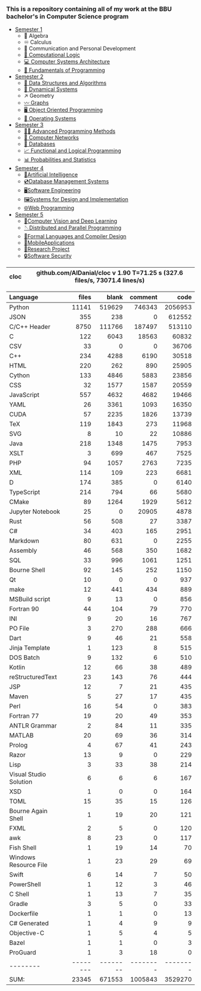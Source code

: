 ### This is a repository containing all of my work at the BBU bachelor's in Computer Science program

* [Semester 1](Semester1/)
    * 🔢 Algebra
    * ♾️ Calculus
    * 💬 Communication and Personal Development
    * [🔣 Computational Logic](Semester1/Computational%20Logic/)
    * [💻 Computer Systems Architecture](Semester1/Computer%20Systems%20Architecture/)
    * [🐍 Fundamentals of Programming](Semester1/Fundamentals%20of%20Programming/)
* [Semester 2](Semester2/)
    * [🌴 Data Structures and Algorithms](Semester2/Data%20Structures%20and%20Algorithms/)
    * [🔄 Dynamical Systems](Semester2/Dynamical%20Systems/)
    * ↗ Geometry
    * [〰️ Graphs](Semester2/Graphs/)
    * [🖥️ Object Oriented Programming](Semester2/Object%20Oriented%20Programming/)
    * [🐧 Operating Systems](Semester2/Operating%20Systems/)
* [Semester 3](Semester3/)
    * [👨‍💻️ Advanced Programming Methods](Semester3/Advanced%20Programming%20Methods/)
    * [📶 Computer Networks](Semester3/Computer%20Networks/)
    * [💾 Databases](Semester3/Databases/)
    * [📈 Functional and Logical Programming](Semester3/Functional%20and%20Logical%20Programming/)
    * [📊 Probabilities and Statistics](Semester3/Probabilities%20and%20Statistics/)
* [Semester 4](Semester4/)
    * [🤖Artificial Intelligence](Semester4/Artificial%20Intelligence/)
    * [💿Database Management Systems](Semester4/Database%20Management%20Systems/)
    * [🖥️Software Engineering](Semester4/Software%20Engineering/)
    * [🖼️Systems for Design and Implementation](Semester4/Systems%20for%20Design%20and%20Implementation/)
    * [🌐Web Programming](Semester4/Web%20Programming/)
* [Semester 5](Semester5/)
    * [🧿Computer Vision and Deep Learning](Semester5/Computer%20Vision%20and%20Deep%20Learning/)
    * [🪡Distributed and Parallel Programming](Semester5/Distributed%20and%20Parallel%20Programming/)
    * [🤌Formal Languages and Compiler Design](Semester5/Formal%20Languages%20and%20Compiler%20Design/)
    * [📱MobileApplications](Semester5/MobileApplications/)
    * [🔬Research Project](Semester5/Research%20Project/)
    * [🔒Software Security](Semester5/Software%20Security/)


cloc|github.com/AlDanial/cloc v 1.90  T=71.25 s (327.6 files/s, 73071.4 lines/s)
--- | ---

Language|files|blank|comment|code
:-------|-------:|-------:|-------:|-------:
Python|11141|519629|746343|2056953
JSON|355|238|0|612552
C/C++ Header|8750|111766|187497|513110
C|122|6043|18563|60832
CSV|33|0|0|36706
C++|234|4288|6190|30518
HTML|220|262|890|25905
Cython|133|4846|5883|23856
CSS|32|1577|1587|20559
JavaScript|557|4632|4682|19466
YAML|26|3361|1093|16350
CUDA|57|2235|1826|13739
TeX|119|1843|273|11968
SVG|8|10|22|10886
Java|218|1348|1475|7953
XSLT|3|699|467|7525
PHP|94|1057|2763|7235
XML|114|109|223|6681
D|174|385|0|6140
TypeScript|214|794|66|5680
CMake|89|1264|1929|5612
Jupyter Notebook|25|0|20905|4878
Rust|56|508|27|3387
C#|34|403|165|2951
Markdown|80|631|0|2255
Assembly|46|568|350|1682
SQL|33|996|1061|1251
Bourne Shell|92|145|252|1150
Qt|10|0|0|937
make|12|441|434|889
MSBuild script|9|13|0|856
Fortran 90|44|104|79|770
INI|9|20|16|767
PO File|3|270|288|666
Dart|9|46|21|558
Jinja Template|1|123|8|515
DOS Batch|9|132|6|510
Kotlin|12|66|38|489
reStructuredText|23|143|76|444
JSP|12|7|21|435
Maven|5|27|17|435
Perl|16|54|0|383
Fortran 77|19|20|49|353
ANTLR Grammar|2|84|11|335
MATLAB|20|69|36|314
Prolog|4|67|41|243
Razor|13|9|0|229
Lisp|3|33|38|214
Visual Studio Solution|6|6|6|167
XSD|1|0|0|164
TOML|15|35|15|126
Bourne Again Shell|1|19|20|121
FXML|2|5|0|120
awk|8|23|0|117
Fish Shell|1|19|14|70
Windows Resource File|1|23|29|69
Swift|6|14|7|50
PowerShell|1|12|3|46
C Shell|1|13|7|35
Gradle|3|5|0|33
Dockerfile|1|1|0|13
C# Generated|1|4|9|9
Objective-C|1|5|4|5
Bazel|1|1|0|3
ProGuard|1|3|18|0
--------|--------|--------|--------|--------
SUM:|23345|671553|1005843|3529270


